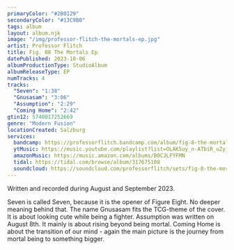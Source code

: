 ```yaml
---
primaryColor: "#2B0129"
secondaryColor: "#13C9B0"
tags: album
layout: album.njk
image: "/img/professor-flitch-the-mortals-ep.jpg"
artist: Professor Flitch
title: Fig. 08 The Mortals Ep
datePublished: 2023-10-06
albumProductionType: StudioAlbum
albumReleaseType: EP
numTracks: 4
tracks:
  "Seven": "1:38"
  "Gnusasam": "3:06"
  "Assumption": "2:29"
  "Coming Home": "2:42"
gtin12: 5740017252669
genre: "Modern Fusion"
locationCreated: Salzburg
services:
  bandcamp: https://professorflitch.bandcamp.com/album/fig-8-the-mortals-ep
  ytMusic: https://music.youtube.com/playlist?list=OLAK5uy_n-ATbiR_uZyjil6WCthGGsgobjvogq5Rc
  amazonMusic: https://music.amazon.com/albums/B0CJLFYFMN
  tidal: https://tidal.com/browse/album/317675108
  soundcloud: https://soundcloud.com/professorflitch/sets/fig-8-the-mortals-ep
---
```


Written and recorded during August and September 2023.

Seven is called Seven, because it is the opener of Figure Eight. No deeper meaning behind that.
The name Gnusasam fits the TCG-theme of the cover. It is about looking cute while being a fighter.
Assumption was written on August 8th. It mainly is about rising beyond being mortal.
Coming Home is about the transition of our mind - again the main picture is the journey from mortal being to something bigger.